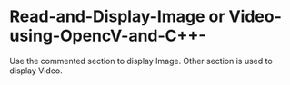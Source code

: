 # Read-and-Display-Image or Video-using-OpencV-and-C++-

Use the commented section to display Image.
Other section is used to display Video.
